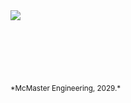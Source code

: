<img src="https://i.imgur.com/Ek1CAdL.png">
<br />
<br />
<br />
<br />
<br />
<br />
<br />
<sub>*McMaster Engineering, 2029.*</sub>
